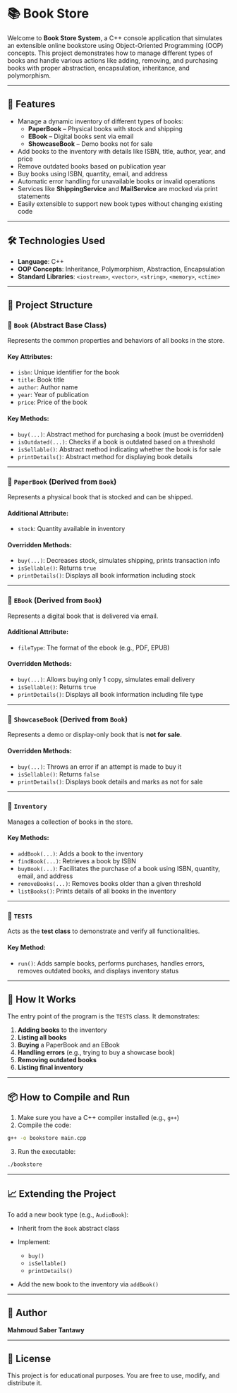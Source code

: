 # 📚 Book Store

Welcome to **Book Store System**, a C++ console application that simulates an extensible online bookstore using Object-Oriented Programming (OOP) concepts. This project demonstrates how to manage different types of books and handle various actions like adding, removing, and purchasing books with proper abstraction, encapsulation, inheritance, and polymorphism.

---

## 🚀 Features

- Manage a dynamic inventory of different types of books:
  - **PaperBook** – Physical books with stock and shipping
  - **EBook** – Digital books sent via email
  - **ShowcaseBook** – Demo books not for sale
- Add books to the inventory with details like ISBN, title, author, year, and price
- Remove outdated books based on publication year
- Buy books using ISBN, quantity, email, and address
- Automatic error handling for unavailable books or invalid operations
- Services like **ShippingService** and **MailService** are mocked via print statements
- Easily extensible to support new book types without changing existing code

---

## 🛠 Technologies Used

- **Language**: C++
- **OOP Concepts**: Inheritance, Polymorphism, Abstraction, Encapsulation
- **Standard Libraries**: `<iostream>`, `<vector>`, `<string>`, `<memory>`, `<ctime>`

---

## 📂 Project Structure

### 🔹 `Book` (Abstract Base Class)

Represents the common properties and behaviors of all books in the store.

#### Key Attributes:

* `isbn`: Unique identifier for the book
* `title`: Book title
* `author`: Author name
* `year`: Year of publication
* `price`: Price of the book

#### Key Methods:

* `buy(...)`: Abstract method for purchasing a book (must be overridden)
* `isOutdated(...)`: Checks if a book is outdated based on a threshold
* `isSellable()`: Abstract method indicating whether the book is for sale
* `printDetails()`: Abstract method for displaying book details

---

### 🔹 `PaperBook` (Derived from `Book`)

Represents a physical book that is stocked and can be shipped.

#### Additional Attribute:

* `stock`: Quantity available in inventory

#### Overridden Methods:

* `buy(...)`: Decreases stock, simulates shipping, prints transaction info
* `isSellable()`: Returns `true`
* `printDetails()`: Displays all book information including stock

---

### 🔹 `EBook` (Derived from `Book`)

Represents a digital book that is delivered via email.

#### Additional Attribute:

* `fileType`: The format of the ebook (e.g., PDF, EPUB)

#### Overridden Methods:

* `buy(...)`: Allows buying only 1 copy, simulates email delivery
* `isSellable()`: Returns `true`
* `printDetails()`: Displays all book information including file type

---

### 🔹 `ShowcaseBook` (Derived from `Book`)

Represents a demo or display-only book that is **not for sale**.

#### Overridden Methods:

* `buy(...)`: Throws an error if an attempt is made to buy it
* `isSellable()`: Returns `false`
* `printDetails()`: Displays book details and marks as not for sale

---

### 🔹 `Inventory`

Manages a collection of books in the store.

#### Key Methods:

* `addBook(...)`: Adds a book to the inventory
* `findBook(...)`: Retrieves a book by ISBN
* `buyBook(...)`: Facilitates the purchase of a book using ISBN, quantity, email, and address
* `removeBooks(...)`: Removes books older than a given threshold
* `listBooks()`: Prints details of all books in the inventory

---

### 🔹 `TESTS`

Acts as the **test class** to demonstrate and verify all functionalities.

#### Key Method:

* `run()`: Adds sample books, performs purchases, handles errors, removes outdated books, and displays inventory status

---

## 🧪 How It Works

The entry point of the program is the `TESTS` class. It demonstrates:

1. **Adding books** to the inventory
2. **Listing all books**
3. **Buying** a PaperBook and an EBook
4. **Handling errors** (e.g., trying to buy a showcase book)
5. **Removing outdated books**
6. **Listing final inventory**

---

## 📦 How to Compile and Run

1. Make sure you have a C++ compiler installed (e.g., `g++`)
2. Compile the code:

```bash
g++ -o bookstore main.cpp
````

3. Run the executable:

```bash
./bookstore
```

---

## 📈 Extending the Project

To add a new book type (e.g., `AudioBook`):

* Inherit from the `Book` abstract class
* Implement:

  * `buy()`
  * `isSellable()`
  * `printDetails()`
* Add the new book to the inventory via `addBook()`

---

## 👤 Author

**Mahmoud Saber Tantawy**

---

## 📝 License

This project is for educational purposes. You are free to use, modify, and distribute it.
